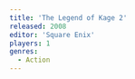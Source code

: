 ```yaml
---
title: 'The Legend of Kage 2'
released: 2008
editor: 'Square Enix'
players: 1
genres:
  - Action
---
```

